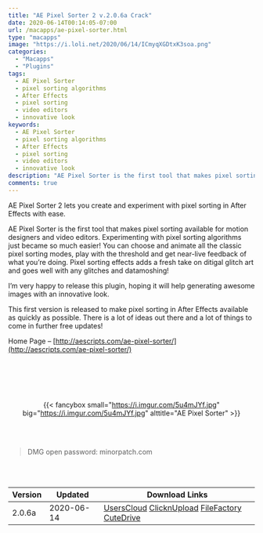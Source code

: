 ```yaml
---
title: "AE Pixel Sorter 2 v.2.0.6a Crack"
date: 2020-06-14T00:14:05-07:00
url: /macapps/ae-pixel-sorter.html
type: "macapps"
image: "https://i.loli.net/2020/06/14/ICmyqXGDtxK3soa.png"
categories:
  - "Macapps"
  - "Plugins"
tags:
  - AE Pixel Sorter
  - pixel sorting algorithms
  - After Effects
  - pixel sorting
  - video editors
  - innovative look
keywords:
  - AE Pixel Sorter
  - pixel sorting algorithms
  - After Effects
  - pixel sorting
  - video editors
  - innovative look
description: "AE Pixel Sorter is the first tool that makes pixel sorting available for motion designers and video editors"
comments: true
---
```


AE Pixel Sorter 2 lets you create and experiment with pixel sorting in After Effects with ease.

AE Pixel Sorter is the first tool that makes pixel sorting available for motion designers and video editors. Experimenting with pixel sorting algorithms just became so much easier! You can choose and animate all the classic pixel sorting modes, play with the threshold and get near-live feedback of what you’re doing. Pixel sorting effects adds a fresh take on ditigal glitch art and goes well with any glitches and datamoshing!

I’m very happy to release this plugin, hoping it will help generating awesome images with an innovative look.

This first version is released to make pixel sorting in After Effects available as quickly as possible. There is a lot of ideas out there and a lot of things to come in further free updates!

 

Home Page – [http://aescripts.com/ae-pixel-sorter/](http://aescripts.com/ae-pixel-sorter/)

<br/>
<br/>
<script async src="https://pagead2.googlesyndication.com/pagead/js/adsbygoogle.js"></script>
<ins class="adsbygoogle"
     style="display:block; text-align:center;"
     data-ad-layout="in-article"
     data-ad-format="fluid"
     data-ad-client="ca-pub-8746275014476192"
     data-ad-slot="5144997159"></ins>
<script>
     (adsbygoogle = window.adsbygoogle || []).push({});
</script>
<br/>
<br/>


<center>

{{< fancybox small="https://i.imgur.com/5u4mJYf.jpg" big="https://i.imgur.com/5u4mJYf.jpg" alttitle="AE Pixel Sorter" >}}

</center>

<br/>
<br/>


> DMG open password: minorpatch.com

<br/>

<br/>
<div id="history_version" class="history_version">

| Version | Updated | Download Links |
| ---- | ---- | ---- |
| 2.0.6a | 2020-06-14 | [UsersCloud](https://ouo.io/y1SVCU)   [ClicknUpload](https://ouo.io/v4ehHJ)   [FileFactory](https://ouo.io/moK8jBc)   [CuteDrive](https://ouo.io/pqC7HhH) |

</div>
